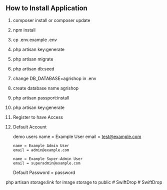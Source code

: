 ## How to Install Application

1.  composer install or composer update

2.  npm install

3.  cp .env.example .env

4.  php artisan key:generate

5.  php artisan migrate

6.  php artisan db:seed
7.  change DB_DATABASE=agrishop in .env

8.  create database name agrishop

9.  php artisan passport:install

10. php artisan key:generate

11. Register to have Access

12. Default Account

    demo users
    name = Example User
    email = test@example.com

        name = Example Admin User
        email = admin@example.com

        name = Example Super-Admin User
        email = superadmin@example.com

    Default Password = password

php artisan storage:link for image storage to public
#   S w i f t D r o p  
 #   S w i f t D r o p  
 